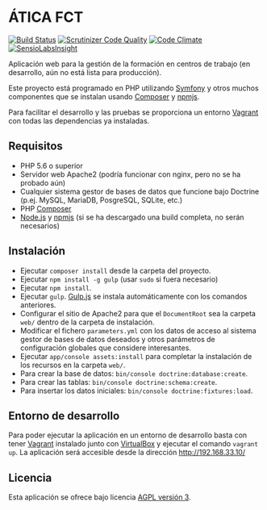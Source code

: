 # ÁTICA FCT
[![Build Status](https://travis-ci.org/iesoretania/atica-fct.svg?branch=master)](https://travis-ci.org/iesoretania/atica-fct)
[![Scrutinizer Code Quality](https://scrutinizer-ci.com/g/iesoretania/atica-fct/badges/quality-score.png?b=master)](https://scrutinizer-ci.com/g/iesoretania/atica-fct/?branch=master)
[![Code Climate](https://codeclimate.com/github/iesoretania/atica-fct/badges/gpa.svg)](https://codeclimate.com/github/iesoretania/atica-fct)
[![SensioLabsInsight](https://insight.sensiolabs.com/projects/4bb0a4d5-d6d4-46c8-b51d-97b37ab2f5f2/mini.png)](https://insight.sensiolabs.com/projects/4bb0a4d5-d6d4-46c8-b51d-97b37ab2f5f2)

Aplicación web para la gestión de la formación en centros de trabajo (en desarrollo, aún no está lista para producción).

Este proyecto está programado en PHP utilizando [Symfony] y otros muchos componentes que se instalan usando [Composer] y [npmjs].

Para facilitar el desarrollo y las pruebas se proporciona un entorno [Vagrant] con todas las dependencias ya instaladas.

## Requisitos

- PHP 5.6 o superior
- Servidor web Apache2 (podría funcionar con nginx, pero no se ha probado aún)
- Cualquier sistema gestor de bases de datos que funcione bajo Doctrine (p.ej. MySQL, MariaDB, PosgreSQL, SQLite, etc.)
- PHP [Composer]
- [Node.js] y [npmjs] (si se ha descargado una build completa, no serán necesarios)

## Instalación

- Ejecutar `composer install` desde la carpeta del proyecto.
- Ejecutar `npm install -g gulp` (usar `sudo` si fuera necesario)
- Ejecutar `npm install`.
- Ejecutar `gulp`. [Gulp.js] se instala automáticamente con los comandos anteriores.
- Configurar el sitio de Apache2 para que el `DocumentRoot` sea la carpeta `web/` dentro de la carpeta de instalación.
- Modificar el fichero `parameters.yml` con los datos de acceso al sistema gestor de bases de datos deseados y otros parámetros de configuración globales que considere interesantes.
- Ejecutar `app/console assets:install` para completar la instalación de los recursos en la carpeta `web/`.
- Para crear la base de datos: `bin/console doctrine:database:create`.
- Para crear las tablas: `bin/console doctrine:schema:create`.
- Para insertar los datos iniciales: `bin/console doctrine:fixtures:load`.

## Entorno de desarrollo

Para poder ejecutar la aplicación en un entorno de desarrollo basta con tener [Vagrant] instalado junto con [VirtualBox]
y ejecutar el comando `vagrant up`. La aplicación será accesible desde la dirección http://192.168.33.10/

## Licencia
Esta aplicación se ofrece bajo licencia [AGPL versión 3].

[Vagrant]: https://www.vagrantup.com/
[VirtualBox]: https://www.virtualbox.org
[Symfony]: http://symfony.com/
[Composer]: http://getcomposer.org
[AGPL versión 3]: http://www.gnu.org/licenses/agpl.html
[Node.js]: https://nodejs.org/en/
[npmjs]: https://www.npmjs.com/
[Gulp.js]: http://gulpjs.com/
